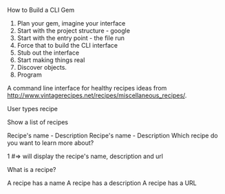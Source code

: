 How to Build a CLI Gem

1. Plan your gem, imagine your interface
2. Start with the project structure - google
3. Start with the entry point - the file run
4. Force that to build the CLI interface
5. Stub out the interface
6. Start making things real
7. Discover objects.
8. Program

A command line interface for healthy recipes ideas from http://www.vintagerecipes.net/recipes/miscellaneous_recipes/.

User types recipe

Show a list of recipes

Recipe's name - Description
Recipe's name - Description
Which recipe do you want to learn more about?

1 #=> will display the recipe's name, description and url

What is a recipe?

A recipe has a name
A recipe has a description
A recipe has a URL
